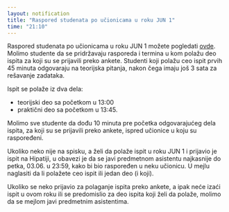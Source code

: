 ```yaml
---
layout: notification
title: "Raspored studenata po učionicama u roku JUN 1"
time: "21:10"
---
```


Raspored studenata po učionicama u roku JUN 1 možete pogledati [ovde](../../../ispiti/rasporedi/jun1.pdf). Molimo studente da se pridržavaju rasporeda i termina u kom polažu deo ispita za koji su se prijavili preko ankete. Studenti koji polažu ceo ispit prvih 45 minuta odgovaraju na teorijska pitanja, nakon čega imaju još 3 sata za rešavanje zadataka.

Ispit se polaže iz dva dela:
- teorijski deo sa početkom u 13:00
- praktični deo sa početkom u 13:45.

Molimo sve studente da dođu 10 minuta pre početka odgovarajućeg dela ispita, za koji su se prijavili preko ankete, ispred učionice u koju su raspoređeni.

Ukoliko neko nije na spisku, a želi da polaže ispit u roku JUN 1 i prijavio je ispit na Hipatiji, u obavezi je da se javi predmetnom asistentu najkasnije do petka, 03.06. u 23:59, kako bi bio raspoređen u neku učionicu. U mejlu naglasiti da li polažete ceo ispit ili jedan deo (i koji).

Ukoliko se neko prijavio za polaganje ispita preko ankete, a ipak neće izaći ispit u ovom roku ili se predomislio za deo ispita koji želi da polaže, molimo da se mejlom javi predmetnim asistentima. 